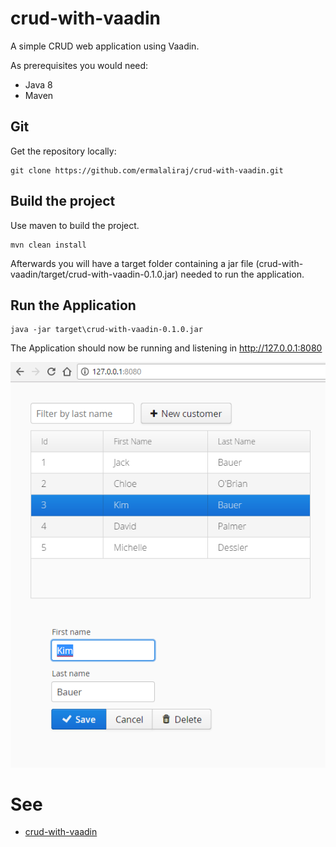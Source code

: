 # crud-with-vaadin

A simple CRUD web application using Vaadin.

As prerequisites you would need:
- Java 8 
- Maven

## Git

Get the repository locally:

```
git clone https://github.com/ermalaliraj/crud-with-vaadin.git
```

## Build the project

Use maven to build the project.

```
mvn clean install
```
Afterwards you will have a target folder containing a jar file (crud-with-vaadin/target/crud-with-vaadin-0.1.0.jar) needed to run the application.
 
## Run the Application

```
java -jar target\crud-with-vaadin-0.1.0.jar
```
The Application should now be running and listening in http://127.0.0.1:8080 

![app](./doc/homepage.png)
 

# See
* [crud-with-vaadin](https://spring.io/guides/gs/crud-with-vaadin/)
 
 